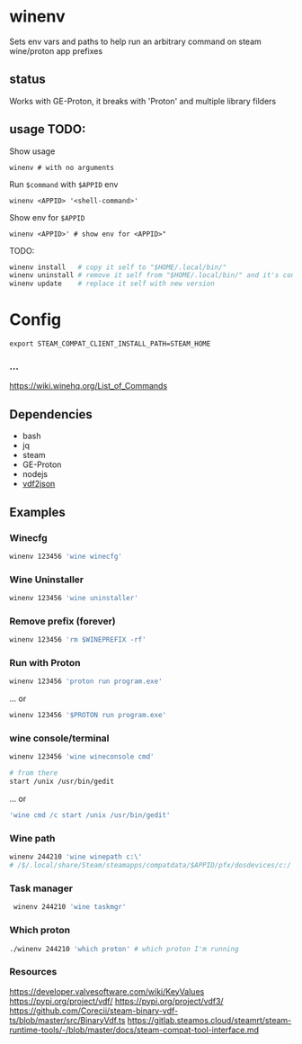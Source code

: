 # winenv

Sets env vars and paths to help run an arbitrary command on steam wine/proton app prefixes

## status
Works with GE-Proton, it breaks with 'Proton' and multiple library filders

## usage  TODO:

Show usage
```
winenv # with no arguments
```

Run ```$command``` with ```$APPID``` env
```
winenv <APPID> '<shell-command>'
```
Show env for ```$APPID```
```
winenv <APPID>' # show env for <APPID>" 
```
 
TODO:
```bash
winenv install   # copy it self to "$HOME/.local/bin/"
winenv uninstall # remove it self from "$HOME/.local/bin/" and it's config from "$HOME/.config/winenv"
winenv update    # replace it self with new version
```

# Config

```
export STEAM_COMPAT_CLIENT_INSTALL_PATH=STEAM_HOME
```

 ### ...

 https://wiki.winehq.org/List_of_Commands

## Dependencies

- bash
- jq
- steam
- GE-Proton
- nodejs
- [vdf2json](https://github.com/d10221/vdf2json)

## Examples

### Winecfg

```bash
winenv 123456 'wine winecfg'
```

### Wine Uninstaller

```bash
winenv 123456 'wine uninstaller'
```

### Remove prefix (forever)

```bash
winenv 123456 'rm $WINEPREFIX -rf'
```

### Run with Proton 

```bash
winenv 123456 'proton run program.exe'
``` 
... or 

```bash
winenv 123456 '$PROTON run program.exe'
```

### wine console/terminal
```bash
winenv 123456 'wine wineconsole cmd'
```

```bash
# from there 
start /unix /usr/bin/gedit
```
 ... or 

```bash
'wine cmd /c start /unix /usr/bin/gedit'
```

### Wine path

```bash
winenv 244210 'wine winepath c:\' 
# /$/.local/share/Steam/steamapps/compatdata/$APPID/pfx/dosdevices/c:/'
```

### Task manager

```bash
 winenv 244210 'wine taskmgr'
 ```

 ### Which proton

 ```bash
 ./winenv 244210 'which proton' # which proton I'm running
 ```

 ### Resources
 https://developer.valvesoftware.com/wiki/KeyValues
 https://pypi.org/project/vdf/
 https://pypi.org/project/vdf3/
 https://github.com/Corecii/steam-binary-vdf-ts/blob/master/src/BinaryVdf.ts
 https://gitlab.steamos.cloud/steamrt/steam-runtime-tools/-/blob/master/docs/steam-compat-tool-interface.md